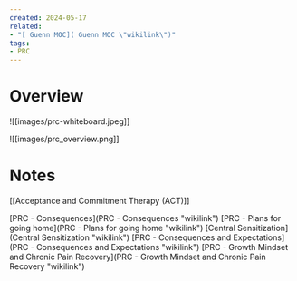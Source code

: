 ```yaml
---
created: 2024-05-17
related:
- "[ Guenn MOC]( Guenn MOC \"wikilink\")"
tags:
- PRC
---
```


# Overview

![[images/prc-whiteboard.jpeg]]

![[images/prc_overview.png]]

# Notes

[[Acceptance and Commitment Therapy (ACT)]]

[PRC - Consequences](PRC - Consequences "wikilink")
[PRC - Plans for going home](PRC - Plans for going home "wikilink")
[Central Sensitization](Central Sensitization "wikilink")
[PRC - Consequences and Expectations](PRC - Consequences and Expectations "wikilink")
[PRC - Growth Mindset and Chronic Pain Recovery](PRC - Growth Mindset and Chronic Pain Recovery "wikilink")
